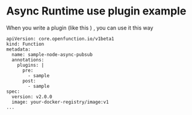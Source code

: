 
# Async Runtime use plugin example

When you write a  plugin (like this )[](plugins) , you can use it this way
```
apiVersion: core.openfunction.io/v1beta1
kind: Function
metadata:
  name: sample-node-async-pubsub
  annotations:
    plugins: | 
      pre:
        - sample
      post:
        - sample
spec:
  version: v2.0.0
  image: your-docker-registry/image:v1
...
```